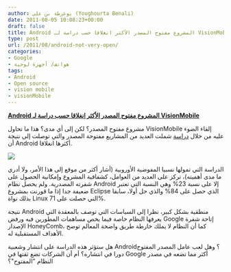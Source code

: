 ```yaml
---
author: يوغرطة بن علي (Youghourta Benali)
date: 2011-08-05 10:08:23+00:00
draft: false
title: Android المشروع مفتوح المصدر الأكثر انغلاقا حسب دراسة لـ VisionMobile
type: post
url: /2011/08/android-not-very-open/
categories:
- Google
- هواتف/ أجهزة لوحية
tags:
- Android
- Open source
- vision mobile
- visionMobile
---
```


[**Android المشروع مفتوح المصدر الأكثر انغلاقا حسب دراسة لـ VisionMobile**](http://www.it-scoop.com/2011/08/android-not-very-open/)




مشروع مفتوح المصدر؟ لكن إلى أي مدى؟ هذا ما تحاول VisionMobile إلقاء الضوء عليه من خلال [دراسة](http://www.visionmobile.com/blog/2011/07/the-open-governance-index-measuring-openness-from-android-to-webkit/) شملت العديد من المشاريع مفتوحة المصدر والتي توصلت إلى نتيجة أن Android أكثرها انغلاقا.




[![](http://www.it-scoop.com/wp-content/uploads/2011/08/open-governance-index.png)
](http://www.it-scoop.com/2011/08/android-not-very-open/)




الدراسة التي تمولها نسبيا المفوضية الأوروبية (أشار أكثر من موقع إلى هذا الأمر، ولا أدري ما مدى أهميته)، تركز على العديد من العوامل، كشفافية المشروع وإمكانية الحصول على شفرته المصدرية. ولم يحصل نظام Android إلا على نسبة 23% وهي النسبة التي تعتبر ضعيفة جدا إذا ما قورنت بمشروع Eclipse الذي حصل على 84% والذي حل أولا، سابقا بذلك نواة Linux التي حصلت على 71%.




نتيجة Android منطقية بشكل كبير، نظرا إلى السياسات التي توصف بالمعقدة التي يعرفها النظام خاصة فيما يخص مساهمات المطورين فيه ورفض Google إتاحة شفرة الإصدار HoneyComb، كما أن النظام لا يملك خارطة طريق واضحة المعالم توضح الأهداف المستقبلية له.




هل ستؤثر هذه الدراسة على انتشار وشعبية Android؟ وهل لعب عامل المصدر المفتوح دورا في انتشاره؟ أم أن الشركات تضع ثقتها في Google أكثر مما تضعه في مصدر النظام "المفتوح"؟
